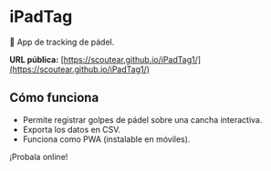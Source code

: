 # iPadTag

🎾 App de tracking de pádel.

**URL pública:**
[https://scoutear.github.io/iPadTag1/](https://scoutear.github.io/iPadTag1/)

## Cómo funciona

- Permite registrar golpes de pádel sobre una cancha interactiva.
- Exporta los datos en CSV.
- Funciona como PWA (instalable en móviles).

¡Probala online!

